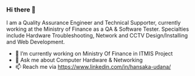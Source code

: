 ### Hi there 👋

I am a Quality Assurance Engineer and Technical Supporter, currently working at the Ministry of Finance as a QA & Software Tester. Specialties include Hardware Troubleshooting, Network and CCTV Design/Installing and Web Development.

- 🔭 I’m currently working on Ministry Of Finance in ITMIS Project
- 💬 Ask me about Computer Hardware & Networking
- 📫 Reach me via https://www.linkedin.com/in/hansaka-udana/


